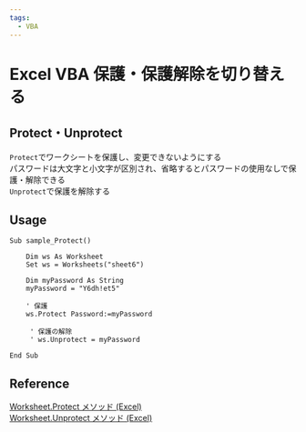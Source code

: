 ```yaml
---
tags:
  - VBA
---
```


# Excel VBA 保護・保護解除を切り替える

## Protect・Unprotect

`Protect`でワークシートを保護し、変更できないようにする<br>
パスワードは大文字と小文字が区別され、省略するとパスワードの使用なしで保護・解除できる<br>
`Unprotect`で保護を解除する<br>

## Usage
```VBScript
Sub sample_Protect()

    Dim ws As Worksheet
    Set ws = Worksheets("sheet6")

    Dim myPassword As String
    myPassword = "Y6dh!et5"

    ' 保護
    ws.Protect Password:=myPassword

     ' 保護の解除
     ' ws.Unprotect = myPassword

End Sub
```

## Reference
[Worksheet.Protect メソッド (Excel)](https://docs.microsoft.com/ja-jp/office/vba/api/excel.worksheet.protect)<br>
[Worksheet.Unprotect メソッド (Excel)](https://docs.microsoft.com/ja-jp/office/vba/api/excel.worksheet.unprotect)<br>

